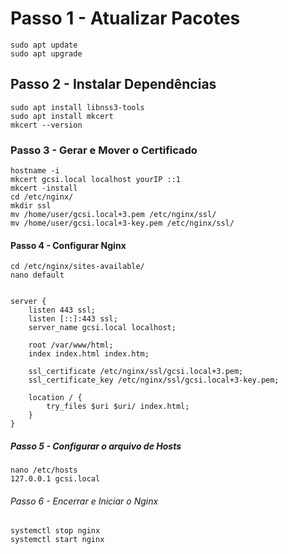 # Passo 1 - Atualizar Pacotes
```
sudo apt update
sudo apt upgrade
```

## Passo 2 - Instalar Dependências
```
sudo apt install libnss3-tools
sudo apt install mkcert
mkcert --version
```

### Passo 3 - Gerar e Mover o Certificado
```
hostname -i
mkcert gcsi.local localhost yourIP ::1
mkcert -install
cd /etc/nginx/
mkdir ssl
mv /home/user/gcsi.local+3.pem /etc/nginx/ssl/
mv /home/user/gcsi.local+3-key.pem /etc/nginx/ssl/
```

#### Passo 4 - Configurar Nginx
```
cd /etc/nginx/sites-available/
nano default


server {
	listen 443 ssl;
	listen [::]:443 ssl;
	server_name gcsi.local localhost;

	root /var/www/html;
	index index.html index.htm;

	ssl_certificate /etc/nginx/ssl/gcsi.local+3.pem;
	ssl_certificate_key /etc/nginx/ssl/gcsi.local+3-key.pem;

	location / {
		try_files $uri $uri/ index.html;
	}	
}
```

##### Passo 5 - Configurar o arquivo de Hosts
```
nano /etc/hosts
127.0.0.1 gcsi.local
```

###### Passo 6 - Encerrar e Iniciar o Nginx
```
systemctl stop nginx
systemctl start nginx
```
